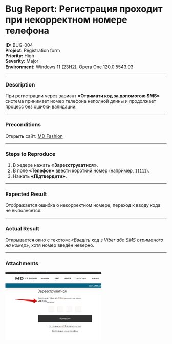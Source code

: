 # Bug Report: Регистрация проходит при некорректном номере телефона

**ID:** BUG-004  
**Project:** Registration form  
**Priority:** High  
**Severity:** Major  
**Environment:** Windows 11 (23H2), Opera One 120.0.5543.93  

---

### Description
При регистрации через вариант **«Отримати код за допомогою SMS»** система принимает номер телефона неполной длины и продолжает процесс без ошибки валидации.

---

### Preconditions
Открыть сайт: [MD Fashion](https://md-fashion.ua)

---

### Steps to Reproduce
1. В хедере нажать **«Зареєструватися»**.  
2. В поле **«Телефон»** ввести короткий номер (например, `11111`).  
3. Нажать **«Підтвердити»**.

---

### Expected Result
Отображается ошибка о некорректном номере; переход к вводу кода не выполняется.

---

### Actual Result
Открывается окно с текстом: *«Введіть код з Viber або SMS отриманого на номер»*, хотя номер введён неверно.

---

### Attachments
<img src="screenshots/bug4.png" width="300"/>